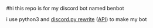 #hi
this repo is for my discord bot named benbot

i use python3 and [discord.py rewrite](https://github.com/Rapptz/discord.py/tree/rewrite/) ([API](https://discordpy.readthedocs.io/en/latest/ext/commands/api.html)) to make my bot
